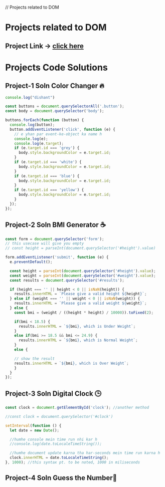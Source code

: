 // Projects related to DOM

# Projects related to DOM

## Project Link -> [click here](https://stackblitz.com/edit/dom-project-chaiaurcode?file=index.html)

# Projects Code Solutions

## Project-1 Soln Color Changer 🔥

```javascript
console.log("dishant")

const buttons = document.querySelectorAll('.button');
const body = document.querySelector('body');

buttons.forEach(function (button) {
  console.log(button);
  button.addEventListener('click', function (e) {
    // e yhan par event-ke-object ka name h
    console.log(e);
    console.log(e.target);
    if (e.target.id === 'grey') {
      body.style.backgroundColor = e.target.id;
    }
    if (e.target.id === 'white') {
      body.style.backgroundColor = e.target.id;
    }
    if (e.target.id === 'blue') {
      body.style.backgroundColor = e.target.id;
    }
    if (e.target.id === 'yellow') {
      body.style.backgroundColor = e.target.id;
    }
  });
});

```



## Project-2 Soln BMI Generator ☕️

```javascript
const form = document.querySelector('form');
// this usecase will give you empty
// const height = parseInt(document.querySelector('#height').value)

form.addEventListener('submit', function (e) {
  e.preventDefault();

  const height = parseInt(document.querySelector('#height').value);
  const weight = parseInt(document.querySelector('#weight').value);
  const results = document.querySelector('#results');

  if (height === '' || height < 0 || isNaN(height)) {
    results.innerHTML = `Please give a valid height ${height}`;
  } else if (weight === '' || weight < 0 || isNaN(weight)) {
    results.innerHTML = `Please give a valid weight ${weight}`;
  } else {
    const bmi = (weight / ((height * height) / 10000)).toFixed(2);

    if(bmi < 18.5) {
      results.innerHTML = `${bmi}, which is Under Weight`;
    } 
    else if(bmi >= 18.5 && bmi <= 24.9) {
      results.innerHTML = `${bmi}, which is Normal Weight`;
    }
    else {

    // show the result
    results.innerHTML = `${bmi}, which is Over Weight`;
    }
  }
});

```



## Project-3 Soln Digital Clock 🕒

```javascript
const clock = document.getElementById('clock'); //another method

//const clock = document.querySelector('#clock')

setInterval(function () {
  let date = new Date();

  //humhe console mein time run nhi kar h 
  //console.log(date.toLocaleTimeString());

  //humhe document update karna tha har-seconds mein time run karna h
  clock.innerHTML = date.toLocaleTimeString();
}, 1000); //this syntax pt. to be noted, 1000 in miliseconds

```



## Project-4 Soln Guess the Number🤔

```javascript

```

